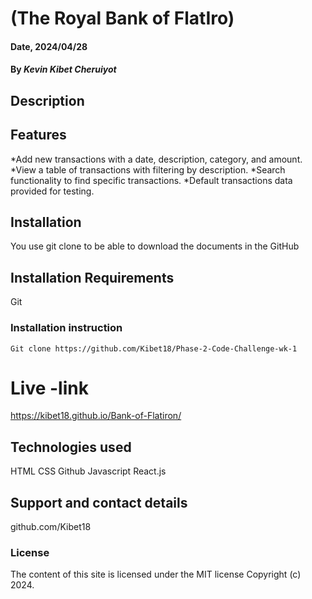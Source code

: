 
# (The Royal Bank of FlatIro)

#### Date, 2024/04/28

#### By *Kevin Kibet Cheruiyot*

## Description
## Features
*Add new transactions with a date, description, category, and amount. *View a table of transactions with filtering by description. *Search functionality to find specific transactions. *Default transactions data provided for testing.

## Installation
You use git clone to be able to download the documents in the GitHub
## Installation Requirements
Git

### Installation instruction
```
Git clone https://github.com/Kibet18/Phase-2-Code-Challenge-wk-1

```

# Live -link
https://kibet18.github.io/Bank-of-Flatiron/


## Technologies used
HTML
CSS
Github
Javascript
React.js

## Support and contact details
github.com/Kibet18

### License
The content of this site is licensed under the MIT license
Copyright (c) 2024.